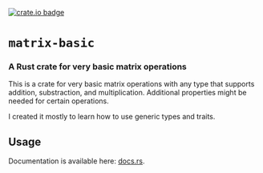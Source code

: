 [![crate.io badge](https://img.shields.io/crates/d/matrix-basic)](https://crates.io/crates/matrix-basic)
# `matrix-basic`

### A Rust crate for very basic matrix operations

This is a crate for very basic matrix operations with any type that supports addition, substraction,
and multiplication. Additional properties might be needed for certain operations.

I created it mostly to learn how to use generic types and traits.

## Usage
Documentation is available here: [docs.rs](https://docs.rs/matrix-basic).